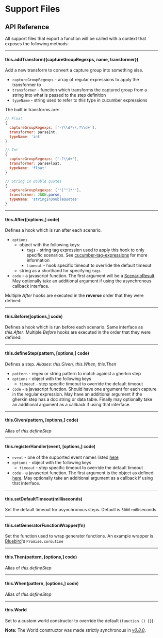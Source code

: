 # Support Files

## API Reference

All support files that export a function will be
called with a context that exposes the following methods:

---

#### this.addTransform({captureGroupRegexps, name, transformer})

Add a new transform to convert a capture group into something else.

* `captureGroupRegexps` - array of regular expressions to apply the transformer to
* `transformer` - function which transforms the captured group from a string into what is passed to the step definition
* `typeName` - string used to refer to this type in cucumber expressions

The built in transforms are:
```js
// Float
{
  captureGroupRegexps: ['-?\\d*\\.?\\d+'],
  transformer: parseInt,
  typeName: 'int'
}

// Int
{
  captureGroupRegexps: ['-?\\d+'],
  transformer: parseFloat,
  typeName: 'float'
}

// String in double quotes
{
  captureGroupRegexps: ['"[^"]*"'],
  transformer: JSON.parse,
  typeName: 'stringInDoubleQuotes'
}
```

---

#### this.After([options,] code)

Defines a hook which is run after each scenario.

* `options`
  * object with the following keys:
    * `tags` - string tag expression used to apply this hook to only specific scenarios. See [cucumber-tag-expressions](https://docs.cucumber.io/tag-expressions/) for more information
    * `timeout` - hook specific timeout to override the default timeout
  * string as a shorthand for specifying `tags`
* `code` - a javascript function. The first argument will be a [ScenarioResult](/src/models/scenario_result.js). May optionally take an additional argument if using the asynchronous callback interface.

Multiple *After* hooks are executed in the **reverse** order that they were defined.

---

#### this.Before([options,] code)

Defines a hook which is run before each scenario. Same interface as *this.After*.
Multiple *Before* hooks are executed in the order that they were defined.

---

#### this.defineStep(pattern, [options,] code)

Defines a step. *Aliases: this.Given, this.When, this.Then*

* `pattern` - regex or string pattern to match against a gherkin step
* `options` - object with the following keys
  * `timeout` - step specific timeout to override the default timeout
* `code` - a javascript function. Should have one argument for each capture in the
  regular expression. May have an additional argument if the gherkin step has
  a doc string or data table. Finally may optionally take an additional argument
  as a callback if using that interface.

---

#### this.Given(pattern, [options,] code)

Alias of *this.defineStep*

---

#### this.registerHandler(event, [options,] code)

* `event` - one of the supported event names listed [here](./event_handlers.md)
* `options` - object with the following keys
  * `timeout` - step specific timeout to override the default timeout
* `code` - a javascript function. The first argument is the object as defined [here](./event_handlers.md). May optionally take an additional argument
  as a callback if using that interface.

---

#### this.setDefaultTimeout(milliseconds)

Set the default timeout for asynchronous steps. Default is `5000` milliseconds.

---

#### this.setGeneratorFunctionWrapper(fn)

Set the function used to wrap generator functions. An example wrapper is [Bluebird](https://github.com/petkaantonov/bluebird/)'s `Promise.coroutine`

---

#### this.Then(pattern, [options,] code)

Alias of *this.defineStep*

---

#### this.When(pattern, [options,] code)

Alias of *this.defineStep*

---

#### this.World

Set to a custom world constructor to override the default (`function () {}`).

**Note:** The World constructor was made strictly synchronous in *[v0.8.0](https://github.com/cucumber/cucumber-js/releases/tag/v0.8.0)*.
